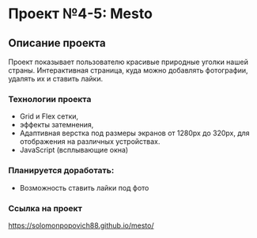 # Проект №4-5: Mesto

## Описание проекта
Проект показывает пользователю красивые природные уголки нашей страны. Интерактивная страница, куда можно добавлять фотографии, удалять их и ставить лайки.


### Технологии проекта
- Grid и Flex сетки,
- эффекты затемнения,
- Адаптивная верстка под размеры экранов от 1280px до 320px, для отображения на различных устройствах.
- JavaScript (всплывающие окна)

### Планируется доработать:
- Возможность ставить лайки под фото

### Ссылка на проект
https://solomonpopovich88.github.io/mesto/
